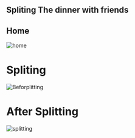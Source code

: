 ## Spliting The dinner with friends

## Home 

![home](https://github.com/shaban14617/eat-n-split/assets/127901364/a4d2fa2e-7273-4d6e-9000-6ce948c19c19)

# Spliting

![Beforplitting](https://github.com/shaban14617/eat-n-split/assets/127901364/d969d3fc-66e5-4060-92ac-ab644d387d84)

# After Splitting

![splitting](https://github.com/shaban14617/eat-n-split/assets/127901364/0d254e31-d6b8-4900-85da-76f5823c0fd0)
